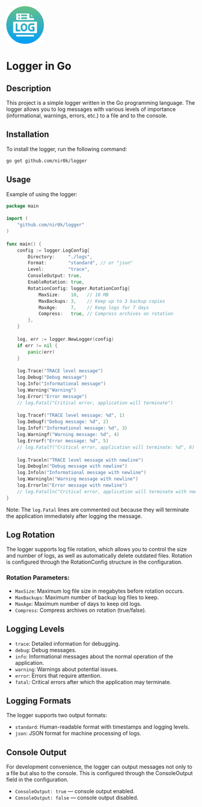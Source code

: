 <img src="images/logo.png" alt="Logo" width="100"/> 

# Logger in Go

## Description

This project is a simple logger written in the Go programming language. The logger allows you to log messages with various levels of importance (informational, warnings, errors, etc.) to a file and to the console.

## Installation

To install the logger, run the following command:

```sh
go get github.com/nir0k/logger
```

## Usage

Example of using the logger:

```go
package main

import (
    "github.com/nir0k/logger"
)

func main() {
    config := logger.LogConfig{
        Directory:     "./logs",
        Format:        "standard", // or "json"
        Level:         "trace",
        ConsoleOutput: true,
        EnableRotation: true,
        RotationConfig: logger.RotationConfig{
            MaxSize:    10,   // 10 MB
            MaxBackups: 3,    // Keep up to 3 backup copies
            MaxAge:     7,    // Keep logs for 7 days
            Compress:   true, // Compress archives on rotation
        },
    }

    log, err := logger.NewLogger(config)
    if err != nil {
        panic(err)
    }

    log.Trace("TRACE level message")
    log.Debug("Debug message")
    log.Info("Informational message")
    log.Warning("Warning")
    log.Error("Error message")
    // log.Fatal("Critical error, application will terminate")

    log.Tracef("TRACE level message: %d", 1)
    log.Debugf("Debug message: %d", 2)
    log.Infof("Informational message: %d", 3)
    log.Warningf("Warning message: %d", 4)
    log.Errorf("Error message: %d", 5)
    // log.Fatalf("Critical error, application will terminate: %d", 6)

    log.Traceln("TRACE level message with newline")
    log.Debugln("Debug message with newline")
    log.Infoln("Informational message with newline")
    log.Warningln("Warning message with newline")
    log.Errorln("Error message with newline")
    // log.Fatalln("Critical error, application will terminate with newline")
}
```
Note: The `log.Fatal` lines are commented out because they will terminate the application immediately after logging the message.


## Log Rotation
The logger supports log file rotation, which allows you to control the size and number of logs, as well as automatically delete outdated files. Rotation is configured through the RotationConfig structure in the configuration.

### Rotation Parameters:

- `MaxSize`: Maximum log file size in megabytes before rotation occurs.
- `MaxBackups`: Maximum number of backup log files to keep.
- `MaxAge`: Maximum number of days to keep old logs.
- `Compress`: Compress archives on rotation (true/false).

## Logging Levels

- `trace`: Detailed information for debugging.
- `debug`: Debug messages.
- `info`: Informational messages about the normal operation of the application.
- `warning`: Warnings about potential issues.
- `error`: Errors that require attention.
- `fatal`: Critical errors after which the application may terminate.

## Logging Formats
The logger supports two output formats:

- `standard`: Human-readable format with timestamps and logging levels.
- `json`: JSON format for machine processing of logs.

## Console Output
For development convenience, the logger can output messages not only to a file but also to the console. This is configured through the ConsoleOutput field in the configuration.

- `ConsoleOutput: true` — console output enabled.
- `ConsoleOutput: false` — console output disabled.